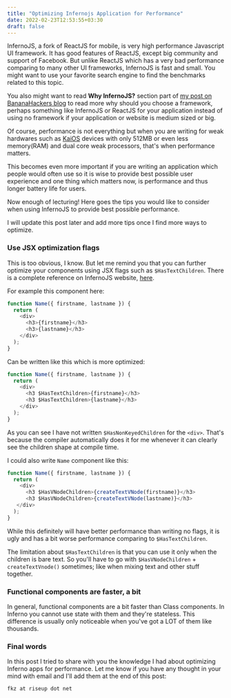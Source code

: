 ```yaml
---
title: "Optimizing Infernojs Application for Performance"
date: 2022-02-23T12:53:55+03:30
draft: false 
---
```


InfernoJS, a fork of ReactJS for mobile, is very high performance Javascript UI framework. It has good features of ReactJS, except big community and support of Facebook. But unlike ReactJS which has a very bad performance comparing to many other UI frameworks, InfernoJS is fast and small. You might want to use your favorite search engine to find the benchmarks related to this topic.

You also might want to read **Why InfernoJS?** section part of [my post on BananaHackers blog](https://blog.bananahackers.net/farooqkz/the-development-of-the-matrix-client-has-started) to read more why should you choose a framework, perhaps something like InfernoJS or ReactJS for your application instead of using no framework if your application or website is medium sized or big.

Of course, performance is not everything but when you are writing for weak hardwares such as [KaiOS](https://en.wikipedia.org/wiki/KaiOS) devices with only 512MB or even less memory(RAM) and dual core weak processors, that's when performance matters.

This becomes even more important if you are writing an application which people would often use so it is wise to provide best possible user experience and one thing which matters now, is performance and thus longer battery life for users.

Now enough of lecturing! Here goes the tips you would like to consider when using InfernoJS to provide best possible performance.

I will update this post later and add more tips once I find more ways to optimize.

### Use JSX optimization flags

This is too obvious, I know. But let me remind you that you can further optimize your components using JSX flags such as `$HasTextChildren`. There is a complete reference on InfernoJS website, [here](https://www.infernojs.org/docs/guides/optimizations).

For example this component here:

```javascript
function Name({ firstname, lastname }) {
  return (
    <div>
      <h3>{firstname}</h3>
      <h3>{lastname}</h3>
    </div>
  );
}
```

Can be written like this which is more optimized:
```javascript
function Name({ firstname, lastname }) {
  return (
    <div>
      <h3 $HasTextChildren>{firstname}</h3>
      <h3 $HasTextChildren>{lastname}</h3>
    </div>
  );
}
```

As you can see I have not written `$HasNonKeyedChildren` for the `<div>`. That's because the compiler automatically does it for me whenever it can clearly see the children shape at compile time.

I could also write `Name` component like this:

```javascript
function Name({ firstname, lastname }) {
  return (
    <div>
      <h3 $HasVNodeChildren>{createTextVNode(firstname)}</h3>
      <h3 $HasVNodeChildren>{createTextVNode(lastname)}</h3>
   </div>
  );
}
```

While this definitely will have better performance than writing no flags, it is ugly and has a bit worse performance comparing to `$HasTextChildren`.

The limitation about `$HasTextChildren` is that you can use it only when the children is bare text. So you'll have to go with `$HasVNodeChildren` + `createTextVnode()` sometimes; like when mixing text and other stuff together.

### Functional components are faster, a bit

In general, functional components are a bit faster than Class components. In Inferno you cannot use state with them and they're stateless. This difference is usually only noticeable when you've got a LOT of them like thousands.

### Final words

In this post I tried to share with you the knowledge I had about optimizing Inferno apps for performance. Let me know if you have any thought in your mind with email and I'll add them at the end of this post:

```
fkz at riseup dot net
```
